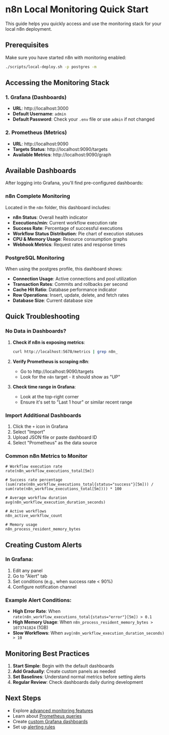 # n8n Local Monitoring Quick Start

This guide helps you quickly access and use the monitoring stack for your local n8n deployment.

## Prerequisites

Make sure you have started n8n with monitoring enabled:
```bash
./scripts/local-deploy.sh -p postgres -m
```

## Accessing the Monitoring Stack

### 1. Grafana (Dashboards)
- **URL**: http://localhost:3000
- **Default Username**: `admin`
- **Default Password**: Check your `.env` file or use `admin` if not changed

### 2. Prometheus (Metrics)
- **URL**: http://localhost:9090
- **Targets Status**: http://localhost:9090/targets
- **Available Metrics**: http://localhost:9090/graph

## Available Dashboards

After logging into Grafana, you'll find pre-configured dashboards:

### n8n Complete Monitoring
Located in the `n8n` folder, this dashboard includes:
- **n8n Status**: Overall health indicator
- **Executions/min**: Current workflow execution rate
- **Success Rate**: Percentage of successful executions
- **Workflow Status Distribution**: Pie chart of execution statuses
- **CPU & Memory Usage**: Resource consumption graphs
- **Webhook Metrics**: Request rates and response times

### PostgreSQL Monitoring
When using the postgres profile, this dashboard shows:
- **Connection Usage**: Active connections and pool utilization
- **Transaction Rates**: Commits and rollbacks per second
- **Cache Hit Ratio**: Database performance indicator
- **Row Operations**: Insert, update, delete, and fetch rates
- **Database Size**: Current database size

## Quick Troubleshooting

### No Data in Dashboards?

1. **Check if n8n is exposing metrics**:
   ```bash
   curl http://localhost:5678/metrics | grep n8n_
   ```

2. **Verify Prometheus is scraping n8n**:
   - Go to http://localhost:9090/targets
   - Look for the `n8n` target - it should show as "UP"

3. **Check time range in Grafana**:
   - Look at the top-right corner
   - Ensure it's set to "Last 1 hour" or similar recent range

### Import Additional Dashboards

1. Click the `+` icon in Grafana
2. Select "Import"
3. Upload JSON file or paste dashboard ID
4. Select "Prometheus" as the data source

### Common n8n Metrics to Monitor

```prometheus
# Workflow execution rate
rate(n8n_workflow_executions_total[5m])

# Success rate percentage
(sum(rate(n8n_workflow_executions_total{status="success"}[5m])) / sum(rate(n8n_workflow_executions_total[5m]))) * 100

# Average workflow duration
avg(n8n_workflow_execution_duration_seconds)

# Active workflows
n8n_active_workflow_count

# Memory usage
n8n_process_resident_memory_bytes
```

## Creating Custom Alerts

### In Grafana:
1. Edit any panel
2. Go to "Alert" tab
3. Set conditions (e.g., when success rate < 90%)
4. Configure notification channel

### Example Alert Conditions:
- **High Error Rate**: When `rate(n8n_workflow_executions_total{status="error"}[5m]) > 0.1`
- **High Memory Usage**: When `n8n_process_resident_memory_bytes > 1073741824` (1GB)
- **Slow Workflows**: When `avg(n8n_workflow_execution_duration_seconds) > 10`

## Monitoring Best Practices

1. **Start Simple**: Begin with the default dashboards
2. **Add Gradually**: Create custom panels as needed
3. **Set Baselines**: Understand normal metrics before setting alerts
4. **Regular Review**: Check dashboards daily during development

## Next Steps

- Explore [advanced monitoring features](local-monitoring.md)
- Learn about [Prometheus queries](https://prometheus.io/docs/prometheus/latest/querying/basics/)
- Create [custom Grafana dashboards](https://grafana.com/docs/grafana/latest/dashboards/)
- Set up [alerting rules](https://prometheus.io/docs/prometheus/latest/configuration/alerting_rules/)